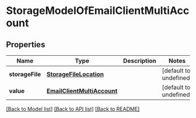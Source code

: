 # StorageModelOfEmailClientMultiAccount

## Properties
Name | Type | Description | Notes
------------ | ------------- | ------------- | -------------
**storageFile** | [**StorageFileLocation**](StorageFileLocation.md) |  | [default to undefined]
**value** | [**EmailClientMultiAccount**](EmailClientMultiAccount.md) |  | [default to undefined]



[[Back to Model list]](README.md#documentation-for-models) [[Back to API list]](README.md#documentation-for-api-endpoints) [[Back to README]](README.md)
